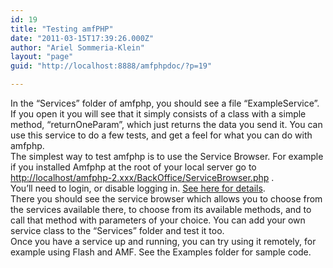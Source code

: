 ```yaml
---
id: 19
title: "Testing amfPHP"
date: "2011-03-15T17:39:26.000Z"
author: "Ariel Sommeria-Klein"
layout: "page"
guid: "http://localhost:8888/amfphpdoc/?p=19"

---
```

In the &#8220;Services&#8221; folder of amfphp, you should see a file &#8220;ExampleService&#8221;.   If you open it you will see that it simply consists of a class with a simple method, &#8220;returnOneParam&#8221;, which just returns the data you send it. You can use this service to do a few tests, and get a feel for what you can do with amfphp.  
The simplest way to test amfphp is to use the Service Browser. For example if you installed Amfphp at the root of your local server go to  
<http://localhost/amfphp-2.xxx/BackOffice/ServiceBrowser.php> .  
You&#8217;ll need to login, or disable logging in. [See here for details](https://www.silexlabs.org/amfphp/documentation/using-the-back-office/).  
There you should see the service browser which allows you to choose from the services available there, to choose from its available methods, and to call that method with parameters of your choice. You can add your own service class to the &#8220;Services&#8221; folder and test it too.  
Once you have a service up and running, you can try using it remotely, for example using Flash and AMF. See the Examples folder for sample code.
























